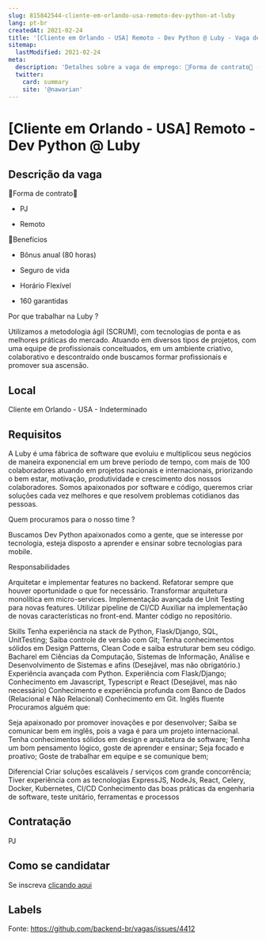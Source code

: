 ```yaml
---
slug: 815842544-cliente-em-orlando-usa-remoto-dev-python-at-luby
lang: pt-br
createdAt: 2021-02-24
title: '[Cliente em Orlando - USA] Remoto - Dev Python @ Luby - Vaga de Emprego'
sitemap:
  lastModified: 2021-02-24
meta:
  description: 'Detalhes sobre a vaga de emprego: 📄Forma de contrato📄 - PJ - Remoto   📌Benefícios  - Bônus anual (80 horas) - Seguro de vida - Horário Flexível - 160 garantidas   Por que trabalhar na Luby ? Utilizamos a metodologia ágil (SCRUM), com tecnologias de ponta e as melhores práticas do mercado. Atuando em diversos tipos de projetos, com uma equipe de profissionais conceituados, em um ambiente criativo, colaborativo e descontraído onde buscamos formar profissionais e promover sua ascensão.'
  twitter:
    card: summary
    site: '@nawarian'
---
```


# [Cliente em Orlando - USA] Remoto - Dev Python @ Luby

## Descrição da vaga

📄Forma de contrato📄

- PJ

- Remoto

 

📌Benefícios 

- Bônus anual (80 horas)

- Seguro de vida

- Horário Flexível

- 160 garantidas 

 

Por que trabalhar na Luby ?

Utilizamos a metodologia ágil (SCRUM), com tecnologias de ponta e as melhores práticas do mercado. Atuando em diversos tipos de projetos, com uma equipe de profissionais conceituados, em um ambiente criativo, colaborativo e descontraído onde buscamos formar profissionais e promover sua ascensão.

## Local

Cliente em Orlando - USA - Indeterminado

## Requisitos

A Luby é uma fábrica de software que evoluiu e multiplicou seus negócios de maneira exponencial em um breve período de tempo, com mais de 100 colaboradores atuando em projetos nacionais e internacionais, priorizando o bem estar, motivação, produtividade e crescimento dos nossos colaboradores.
Somos apaixonados por software e código, queremos criar soluções cada vez melhores e que resolvem problemas cotidianos das pessoas.

 

Quem procuramos para o nosso time ?

Buscamos Dev Python apaixonados como a gente, que se interesse por tecnologia, esteja disposto a aprender e ensinar sobre tecnologias para mobile. 

 

Responsabilidades

 

Arquitetar e implementar features no backend.
Refatorar sempre que houver oportunidade o que for necessário.
Transformar arquitetura monolítica em micro-services.
Implementação avançada de Unit Testing para novas features.
Utilizar pipeline de CI/CD
Auxiliar na implementação de novas características no front-end.
Manter código no repositório.


Skills 
Tenha experiência na stack de Python, Flask/Django, SQL, UnitTesting;
Saiba controle de versão com Git;
Tenha conhecimentos sólidos em Design Patterns, Clean Code e saiba estruturar bem seu código.
Bacharel em Ciências da Computação, Sistemas de Informação, Análise e Desenvolvimento de Sistemas e afins (Desejável, mas não obrigatório.)
Experiência avançada com Python.
Experiência com Flask/Django;
Conhecimento em Javascript, Typescript e React (Desejável, mas não necessário)
Conhecimento e experiência profunda com Banco de Dados (Relacional e Não Relacional)
Conhecimento em Git.
Inglês fluente 
Procuramos alguém que:

Seja apaixonado por promover inovações e por desenvolver;
Saiba se comunicar bem em inglês, pois a vaga é para um projeto internacional.
Tenha conhecimentos sólidos em design e arquitetura de software;
Tenha um bom pensamento lógico, goste de aprender e ensinar;
Seja focado e proativo;
Goste de trabalhar em equipe e se comunique bem;


 Diferencial
 Criar soluções escaláveis / serviços com grande concorrência;
Tiver experiência com as tecnologias ExpressJS, NodeJs, React, Celery, Docker, Kubernetes, CI/CD
Conhecimento das boas práticas da engenharia de software, teste unitário, ferramentas e processos

## Contratação

PJ

## Como se candidatar

Se inscreva [clicando aqui](https://www.pyjobs.com.br/job/2135)

## Labels



Fonte: https://github.com/backend-br/vagas/issues/4412